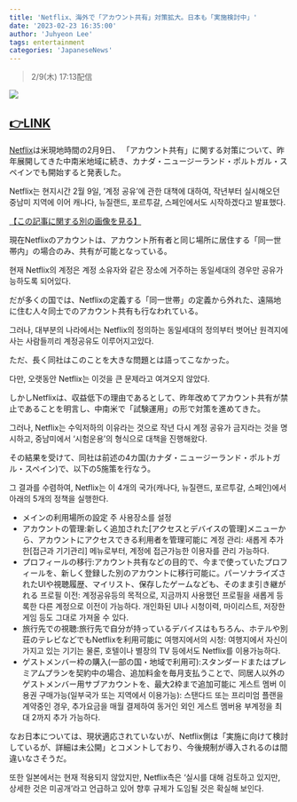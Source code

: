 ```yaml
---
title: 'Netflix、海外で「アカウント共有」対策拡大。日本も「実施検討中」'
date: '2023-02-23 16:35:00'
author: 'Juhyeon Lee'
tags: entertainment
categories: 'JapaneseNews'
---
```


> 2/9(木) 17:13配信


![](https://s3.us-west-2.amazonaws.com/secure.notion-static.com/461a2275-65e1-4c9d-8a55-222c2f02817c/Untitled.png?X-Amz-Algorithm=AWS4-HMAC-SHA256&X-Amz-Content-Sha256=UNSIGNED-PAYLOAD&X-Amz-Credential=AKIAT73L2G45EIPT3X45%2F20230306%2Fus-west-2%2Fs3%2Faws4_request&X-Amz-Date=20230306T045254Z&X-Amz-Expires=3600&X-Amz-Signature=81633be74baa2d4efe4cd5373d7ecc215dcd8205a8a94b0d2a73a610f4301c5d&X-Amz-SignedHeaders=host&x-id=GetObject)


## [👉LINK](https://news.yahoo.co.jp/articles/39c4c576cb86e6dad25e33cd2fbbf3afed0c72ea)


[Netflix](https://search.yahoo.co.jp/search?ei=UTF-8&rkf=1&slfr=1&qrw=0&p=Netflix&fr=link_kw_nws_direct)は米現地時間の2月9日、
「アカウント共有」に関する対策について、昨年展開してきた中南米地域に続き、カナダ・ニュージーランド・ポルトガル・スペインでも開始すると発表した。


Netflix는 현지시간 2월 9일,
’계정 공유’에 관한 대책에 대하여, 작년부터 실시해오던 중남미 지역에 이어 캐나다, 뉴질랜드, 포르투갈, 스페인에서도 시작하겠다고 발표했다.


[【この記事に関する別の画像を見る】](https://av.watch.impress.co.jp/img/avw/docs/1477/379/html/02_o.jpg.html)


現在Netflixのアカウントは、アカウント所有者と同じ場所に居住する「同一世帯内」の場合のみ、共有が可能となっている。


현재 Netflix의 계정은 계정 소유자와 같은 장소에 거주하는 동일세대의 경우만 공유가능하도록 되어있다.

だが多くの国では、Netflixの定義する「同一世帯」の定義から外れた、遠隔地に住む人々同士でのアカウント共有も行なわれている。


그러나, 대부분의 나라에서는 Netflix의 정의하는 동일세대의 정의부터 벗어난 원격지에 사는 사람들끼리 계정공유도 이루어지고있다. 


ただ、長く同社はこのことを大きな問題とは語ってこなかった。


다만, 오랫동안 Netflix는 이것을 큰 문제라고 여겨오지 않았다.

しかしNetflixは、収益低下の理由であるとして、昨年改めてアカウント共有が禁止であることを明言し、中南米で「試験運用」の形で対策を進めてきた。


그러나, Netflix는 수익저하의 이유라는 것으로 작년 다시 계정 공유가 금지라는 것을 명시하고, 중남미에서 ‘시험운용’의 형식으로 대책을 진행해왔다.

その結果を受けて、同社は前述の4カ国(カナダ・ニュージーランド・ポルトガル・スペイン)で、以下の5施策を行なう。


그 결과를 수렴하여, Netflix는 이 4개의 국가(캐나다, 뉴질랜드, 포르투갈, 스페인)에서 아래의 5개의 정책을 실행한다.

- メインの利用場所の設定
주 사용장소를 설정
- アカウントの管理:新しく追加された[アクセスとデバイスの管理]メニューから、アカウントにアクセスできる利用者を管理可能に
계정 관리: 새롭게 추가한[접근과 기기관리] 메뉴로부터, 계정에 접근가능한 이용자를 관리 가능하다.
- プロフィールの移行:アカウント共有などの目的で、今まで使っていたプロフィールを、新しく登録した別のアカウントに移行可能に。パーソナライズされたUIや視聴履歴、マイリスト、保存したゲームなども、そのまま引き継がれる
프로필 이전: 계정공유등의 목적으로, 지금까지 사용했던 프로필을 새롭게 등록한 다른 계정으로 이전이 가능하다.
개인화된 UI나 시청이력, 마이리스트, 저장한 게임 등도 그대로 가져올 수 있다.
- 旅行先での視聴:旅行先で自分が持っているデバイスはもちろん、ホテルや別荘のテレビなどでもNetflixを利用可能に
여행지에서의 시청: 여행지에서 자신이 가지고 있는 기기는 물론, 호텔이나 별장의 TV 등에서도 Netflix를 이용가능하다.
- ゲストメンバー枠の購入(一部の国・地域で利用可):スタンダードまたはプレミアムプランを契約中の場合、追加料金を毎月支払うことで、同居人以外のゲストメンバー用サブアカウントを、最大2枠まで追加可能に
게스트 멤버 이용권 구매가능(일부국가 또는 지역에서 이용가능): 스탠다드 또는 프리미엄 플랜을 계약중인 경우, 추가요금을 매월 결제하여 동거인 외인 게스트 멤버용 부계정을 최대 2까지 추가 가능하다.

なお日本については、現状適応されていないが、Netflix側は「実施に向けて検討しているが、詳細は未公開」とコメントしており、今後規制が導入されるのは間違いなさそうだ。


또한 일본에서는 현재 적용되지 않았지만, Netflix측은 ‘실시를 대해 검토하고 있지만, 상세한 것은 미공개’라고 언급하고 있어 향후 규제가 도임될 것은 확실해 보인다.

